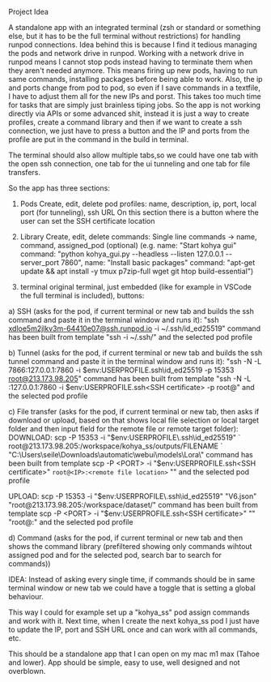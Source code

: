 Project Idea

A standalone app with an integrated terminal (zsh or standard or something else, but it has to be the full terminal without restrictions) for handling runpod connections.
Idea behind this is because I find it tedious managing the pods and network drive in runpod. Working with a network drive in runpod means I cannot stop pods instead having to terminate them when they aren't needed anymore. This means firing up new pods, having to run same commands, installing packages before being able to work. Also, the ip and ports change from pod to pod, so even if I save commands in a textfile, I have to adjust them all for the new IPs and porst. This takes too much time for tasks that are simply just brainless tiping jobs.
So the app is not working directly via APIs or some advanced shit, instead it is just a way to create profiles, create a command library and then if we want to create a ssh connection, we just have to press a button and the IP and ports from the profile are put in the command in the build in terminal.

The terminal should also allow multiple tabs,so we could have one tab with the open ssh connection, one tab for the ui tunneling and one tab for file transfers.

So the app has three sections:

1) Pods
Create, edit, delete pod profiles:
name, description, ip, port, local port (for tunneling), ssh URL
On this section there is a button where the user can set the SSH certificate location

2) Library
Create, edit, delete commands:
Single line commands -> name, command, assigned_pod (optional)
(e.g. name: "Start kohya gui" command: "python kohya_gui.py --headless --listen 127.0.0.1 --server_port 7860", name: "Install basic packages" command: "apt-get update && apt install -y tmux p7zip-full wget git htop build-essential")

3) terminal
original terminal, just embedded (like for example in VSCode the full terminal is included), buttons:

a) SSH (asks for the pod, if current terminal or new tab and builds the ssh command and paste it in the terminal window and runs it):
"ssh xdloe5m2jlkv3m-64410e07@ssh.runpod.io -i ~/.ssh/id_ed25519"
command has been built from template "ssh <ssh URL> -i ~/.ssh/<SSH certificate>" and the selected pod profile

b) Tunnel (asks for the pod, if current terminal or new tab and builds the ssh tunnel command and paste it in the terminal window and runs it):
"ssh -N -L 7866:127.0.0.1:7860 -i $env:USERPROFILE\.ssh\id_ed25519 -p 15353 root@213.173.98.205"
command has been built from template "ssh -N -L <LOCAL PORT>:127.0.0.1:7860 -i $env:USERPROFILE\.ssh\<SSH certificate> -p <PORT> root@<IP>" and the selected pod profile

c) File transfer (asks for the pod, if current terminal or new tab, then asks if download or upload, based on that shows local file selection or local target folder and then input field for the remote file or remote target folder):
DOWNLOAD:
scp -P 15353 -i "$env:USERPROFILE\.ssh\id_ed25519" ` root@213.173.98.205:/workspace/kohya_ss/outputs/FILENAME ` "C:\Users\seile\Downloads\automatic\webui\models\Lora\"
command has been built from template scp -P <PORT> -i "$env:USERPROFILE\.ssh\<SSH certificate>" ` root@<IP>:<remote file location> ` "<local target folder>" and the selected pod profile

UPLOAD:
scp -P 15353 -i "$env:USERPROFILE\.ssh\id_ed25519" "V6.json" "root@213.173.98.205:/workspace/dataset/"
command has been built from template scp -P <PORT> -i "$env:USERPROFILE\.ssh\<SSH certificate>" "<local file>" "root@<IP>:<remote target folder>" and the selected pod profile

d) Command (asks for the pod, if current terminal or new tab and then shows the command library (prefiltered showing only commands wihtout assigned pod and for the selected pod, search bar to search for commands))

IDEA: Instead of asking every single time, if commands should be in same terminal window or new tab we could have a toggle that is setting a global behaviour.



This way I could for example set up a "kohya_ss" pod assign commands and work with it. Next time, when I create the next kohya_ss pod I just have to update the IP, port and SSH URL once and can work with all commands, etc.

This should be a standalone app that I can open on my mac m1 max (Tahoe and lower).
App should be simple, easy to use, well designed and not overblown.
